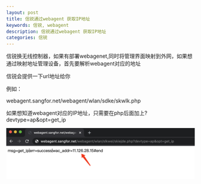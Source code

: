 ```yaml
---
layout: post
title: 信锐通过webagent 获取IP地址
keywords: 信锐, webagent
description: 信锐通过webagent 获取IP地址
categories: 信锐
---
```


信锐换无线控制器，如果有部署webagenet,同时将管理界面映射到外网，如果想通过映射地址管理设备，首先要解析webagent对应的地址
<p>信锐会提供一下url地址给你</p>
<p>例如：</p>
<p>webagent.sangfor.net/webagent/wlan/sdke/skwlk.php</p>
<p>如果想知道webagent对应的IP地址，只需要在php后面加上?devtype=ap&amp;opt=get_ip</p>
<p><img src="/images/blog/725676-20200727222847827-264918191.png" alt="" loading="lazy" /></p>
<p>&nbsp;</p>
    

